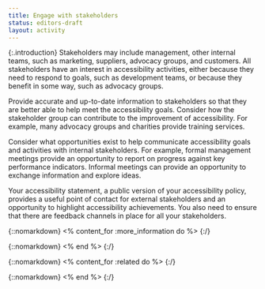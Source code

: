 ```yaml
---
title: Engage with stakeholders
status: editors-draft
layout: activity
---
```


{:.introduction}
Stakeholders may include management, other internal teams, such as marketing, suppliers, advocacy groups, and customers. All stakeholders have an interest in accessibility activities, either because they need to respond to goals, such as development teams, or because they benefit in some way, such as advocacy groups.

Provide accurate and up-to-date information to stakeholders so that they are better able to help meet the accessibility goals. Consider how the stakeholder group can contribute to the improvement of accessibility. For example, many advocacy groups and charities provide training services.

Consider what opportunities exist to help communicate accessibility goals and activities with internal stakeholders. For example, formal management meetings provide an opportunity to report on progress against key performance indicators. Informal meetings can provide an opportunity to exchange information and explore ideas.

Your accessibility statement, a public version of your accessibility policy, provides a useful point of contact for external stakeholders and an opportunity to highlight accessibility achievements. You also need to ensure that there are feedback channels in place for all your stakeholders. 

{::nomarkdown}
<% content_for :more_information do %>
{:/}

{::nomarkdown}
<% end %>
{:/}

{::nomarkdown}
<% content_for :related do %>
{:/}

{::nomarkdown}
<% end %>
{:/}
